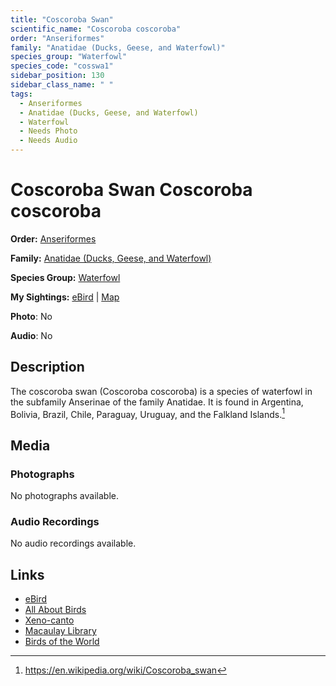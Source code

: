 ```yaml
---
title: "Coscoroba Swan"
scientific_name: "Coscoroba coscoroba"
order: "Anseriformes"
family: "Anatidae (Ducks, Geese, and Waterfowl)"
species_group: "Waterfowl"
species_code: "cosswa1"
sidebar_position: 130
sidebar_class_name: " "
tags: 
  - Anseriformes
  - Anatidae (Ducks, Geese, and Waterfowl)
  - Waterfowl
  - Needs Photo
  - Needs Audio
---
```


# Coscoroba Swan <span className='sci_name'>Coscoroba coscoroba</span>

**Order:** [Anseriformes](/tags/anseriformes)

**Family:** [Anatidae (Ducks, Geese, and Waterfowl)](/tags/anatidae-ducks-geese-and-waterfowl)

**Species Group:** [Waterfowl](/tags/waterfowl)

**My Sightings:** [eBird](https://ebird.org/lifelist?r=world&time=life&spp=cosswa1) | [Map](/map?species_code=cosswa1)

**Photo**: No 

**Audio**: No

## Description
The coscoroba swan (Coscoroba coscoroba) is a species of waterfowl in the subfamily Anserinae of the family Anatidae. It is found in Argentina, Bolivia, Brazil, Chile, Paraguay, Uruguay, and the Falkland Islands.[^1]

[^1]: https://en.wikipedia.org/wiki/Coscoroba_swan

## Media
### Photographs
No photographs available.

### Audio Recordings
No audio recordings available.

## Links
* [eBird](https://ebird.org/species/cosswa1) 
* [All About Birds](https://www.allaboutbirds.org/guide/cosswa1) 
* [Xeno-canto](https://www.xeno-canto.org/species/coscoroba-coscoroba) 
* [Macaulay Library](https://search.macaulaylibrary.org/catalog?taxonCode=cosswa1&sort=rating_rank_desc)
* [Birds of the World](https://birdsoftheworld.org/bow/species/cosswa1)
